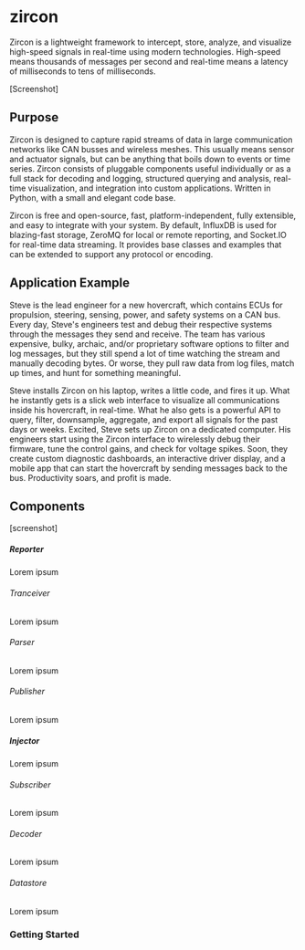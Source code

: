 zircon
======

Zircon is a lightweight framework to intercept, store, analyze, and visualize high-speed signals in real-time using modern technologies. High-speed means thousands of messages per second and real-time means a latency of milliseconds to tens of milliseconds.

[Screenshot]

## Purpose

Zircon is designed to capture rapid streams of data in large communication networks like CAN busses and wireless meshes. This usually means sensor and actuator signals, but can be anything that boils down to events or time series. Zircon consists of pluggable components useful individually or as a full stack for decoding and logging, structured querying and analysis, real-time visualization, and integration into custom applications. Written in Python, with a small and elegant code base.

Zircon is free and open-source, fast, platform-independent, fully extensible, and easy to integrate with your system. By default, InfluxDB is used for blazing-fast storage, ZeroMQ for local or remote reporting, and Socket.IO for real-time data streaming. It provides base classes and examples that can be extended to support any protocol or encoding.

## Application Example

Steve is the lead engineer for a new hovercraft, which contains ECUs for propulsion, steering, sensing, power, and safety systems on a CAN bus. Every day, Steve's engineers test and debug their respective systems through the messages they send and receive. The team has various expensive, bulky, archaic, and/or proprietary software options to filter and log messages, but they still spend a lot of time watching the stream and manually decoding bytes. Or worse, they pull raw data from log files, match up times, and hunt for something meaningful.

Steve installs Zircon on his laptop, writes a little code, and fires it up. What he instantly gets is a slick web interface to visualize all communications inside his hovercraft, in real-time. What he also gets is a powerful API to query, filter, downsample, aggregate, and export all signals for the past days or weeks. Excited, Steve sets up Zircon on a dedicated computer. His engineers start using the Zircon interface to wirelessly debug their firmware, tune the control gains, and check for voltage spikes. Soon, they create custom diagnostic dashboards, an interactive driver display, and a mobile app that can start the hovercraft by sending messages back to the bus. Productivity soars, and profit is made.

## Components

[screenshot]

##### Reporter
Lorem ipsum

###### Tranceiver
Lorem ipsum

###### Parser
Lorem ipsum

###### Publisher
Lorem ipsum

##### Injector
Lorem ipsum

###### Subscriber
Lorem ipsum

###### Decoder
Lorem ipsum

###### Datastore
Lorem ipsum

### Getting Started
